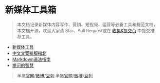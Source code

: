 # 新媒体工具箱

> 本文档记录新媒体内容写作、营销、短视频、运营等必备工具和规范文档，本文档开源，欢迎大家请 Star、Pull Request或在 [收集&提交页](https://github.com/BPteach/New-Media-Toolbox-Project/issues) 中提交推荐工具。

- [新媒体工具](https://github.com/BPteach/New-Media-Toolbox-Project/blob/master/Toolkits.md)
- [中文文案排版指北](https://github.com/BPteach/New-Media-Toolbox-Project/blob/master/Chinese-Copywriting-Guidelines.md)
- [Markdown语法指南](https://github.com/BPteach/New-Media-Toolbox-Project/blob/master/Markdown-Cheetsheet.md)
- [提问的智慧](https://github.com/BPteach/New-Media-Toolbox-Project/blob/master/How-To-Ask-Questions-The-Smart-Way.md)


> 半撇[官网](http://www.bpteach.com/)/[微博](http://weibo.com/bpteach)/[豆列](http://www.douban.com/people/bpteach/doulists/all)
> 半撇[官网](http://www.bpteach.com/)/[微博](http://weibo.com/bpteach)/[豆列](http://www.douban.com/people/bpteach/doulists/all)

